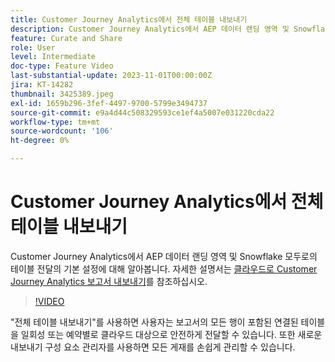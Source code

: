 ```yaml
---
title: Customer Journey Analytics에서 전체 테이블 내보내기
description: Customer Journey Analytics에서 AEP 데이터 랜딩 영역 및 Snowflake 모두로의 테이블 전달의 기본 설정에 대해 알아봅니다.
feature: Curate and Share
role: User
level: Intermediate
doc-type: Feature Video
last-substantial-update: 2023-11-01T00:00:00Z
jira: KT-14282
thumbnail: 3425389.jpeg
exl-id: 1659b296-3fef-4497-9700-5799e3494737
source-git-commit: e9a4d44c508329593ce1ef4a5007e031220cda22
workflow-type: tm+mt
source-wordcount: '106'
ht-degree: 0%

---
```


# Customer Journey Analytics에서 전체 테이블 내보내기

Customer Journey Analytics에서 AEP 데이터 랜딩 영역 및 Snowflake 모두로의 테이블 전달의 기본 설정에 대해 알아봅니다. 자세한 설명서는 [클라우드로 Customer Journey Analytics 보고서 내보내기](https://experienceleague.adobe.com/docs/analytics-platform/using/cja-workspace/export/export-cloud.html)를 참조하십시오.

>[!VIDEO](https://video.tv.adobe.com/v/3425389/?learn=on)

&quot;전체 테이블 내보내기&quot;를 사용하면 사용자는 보고서의 모든 행이 포함된 연결된 테이블을 일회성 또는 예약별로 클라우드 대상으로 안전하게 전달할 수 있습니다.  또한 새로운 내보내기 구성 요소 관리자를 사용하면 모든 게재를 손쉽게 관리할 수 있습니다.
